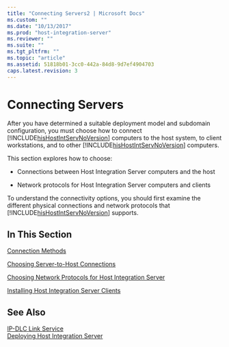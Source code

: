 ```yaml
---
title: "Connecting Servers2 | Microsoft Docs"
ms.custom: ""
ms.date: "10/13/2017"
ms.prod: "host-integration-server"
ms.reviewer: ""
ms.suite: ""
ms.tgt_pltfrm: ""
ms.topic: "article"
ms.assetid: 51818b01-3cc0-442a-84d8-9d7ef4904703
caps.latest.revision: 3
---
```

# Connecting Servers
After you have determined a suitable deployment model and subdomain configuration, you must choose how to connect [!INCLUDE[hisHostIntServNoVersion](../core/includes/hishostintservnoversion-md.md)] computers to the host system, to client workstations, and to other [!INCLUDE[hisHostIntServNoVersion](../core/includes/hishostintservnoversion-md.md)] computers.  
  
 This section explores how to choose:  
  
-   Connections between Host Integration Server computers and the host  
  
-   Network protocols for Host Integration Server computers and clients  
  
 To understand the connectivity options, you should first examine the different physical connections and network protocols that [!INCLUDE[hisHostIntServNoVersion](../core/includes/hishostintservnoversion-md.md)] supports.  
  
## In This Section  
 [Connection Methods](../core/connection-methods.md)  
  
 [Choosing Server-to-Host Connections](../core/choosing-server-to-host-connections.md)  
  
 [Choosing Network Protocols for Host Integration Server](../core/choosing-network-protocols-for-host-integration-server.md)  
  
 [Installing Host Integration Server Clients](../core/installing-host-integration-server-clients.md)  
  
## See Also  
 [IP-DLC Link Service](../Topic/IP-DLC%20Link%20Service1.md)   
 [Deploying Host Integration Server](../core/deploying-host-integration-server.md)